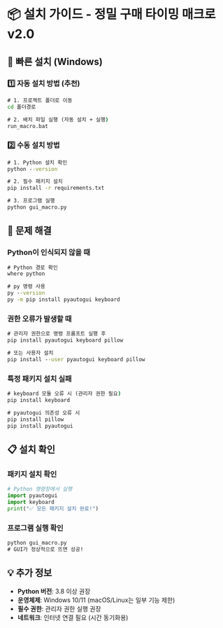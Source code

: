 # 📦 설치 가이드 - 정밀 구매 타이밍 매크로 v2.0

## 🚀 빠른 설치 (Windows)

### 1️⃣ 자동 설치 방법 (추천)
```cmd
# 1. 프로젝트 폴더로 이동
cd 폴더경로

# 2. 배치 파일 실행 (자동 설치 + 실행)
run_macro.bat
```

### 2️⃣ 수동 설치 방법
```cmd
# 1. Python 설치 확인
python --version

# 2. 필수 패키지 설치
pip install -r requirements.txt

# 3. 프로그램 실행
python gui_macro.py
```

## 🔧 문제 해결

### Python이 인식되지 않을 때
```cmd
# Python 경로 확인
where python

# py 명령 사용
py --version
py -m pip install pyautogui keyboard
```

### 권한 오류가 발생할 때
```cmd
# 관리자 권한으로 명령 프롬프트 실행 후
pip install pyautogui keyboard pillow

# 또는 사용자 설치
pip install --user pyautogui keyboard pillow
```

### 특정 패키지 설치 실패
```cmd
# keyboard 모듈 오류 시 (관리자 권한 필요)
pip install keyboard

# pyautogui 의존성 오류 시
pip install pillow
pip install pyautogui
```

## 📋 설치 확인

### 패키지 설치 확인
```python
# Python 명령창에서 실행
import pyautogui
import keyboard
print("✅ 모든 패키지 설치 완료!")
```

### 프로그램 실행 확인
```cmd
python gui_macro.py
# GUI가 정상적으로 뜨면 성공!
```

## 💡 추가 정보

- **Python 버전**: 3.8 이상 권장
- **운영체제**: Windows 10/11 (macOS/Linux는 일부 기능 제한)
- **필수 권한**: 관리자 권한 실행 권장
- **네트워크**: 인터넷 연결 필요 (시간 동기화용)
